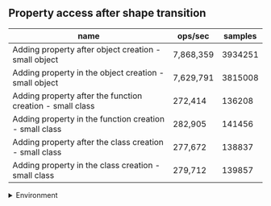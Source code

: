 ## Property access after shape transition

|name|ops/sec|samples|
|-|-|-|
|Adding property after object creation - small object|7,868,359|3934251|
|Adding property in the object creation - small object|7,629,791|3815008|
|Adding property after the function creation - small class|272,414|136208|
|Adding property in the function creation - small class|282,905|141456|
|Adding property after the class creation - small class|277,672|138837|
|Adding property in the class creation - small class|279,712|139857|


<details>
<summary>Environment</summary>

* __Machine:__ linux x64 | 4 vCPUs | 7.6GB Mem
* __Run:__ Tue Oct 29 2024 18:49:43 GMT+0000 (Coordinated Universal Time)
* __Node:__ `v23.1.0`
</details>

<!--
{"environment":{"platform":"linux","arch":"x64","cpus":4,"totalMemory":7.597877502441406},"benchmarks":[{"name":"Adding property after object creation - small object","opsSec":7868359.299435745,"samples":3934251},{"name":"Adding property in the object creation - small object","opsSec":7629791.638347084,"samples":3815008},{"name":"Adding property after the function creation - small class","opsSec":272414.09854959213,"samples":136208},{"name":"Adding property in the function creation - small class","opsSec":282905.0631678511,"samples":141456},{"name":"Adding property after the class creation - small class","opsSec":277672.12015974656,"samples":138837},{"name":"Adding property in the class creation - small class","opsSec":279712.9007283001,"samples":139857}]}-->

